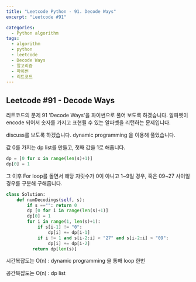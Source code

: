 ```yaml
---
title: "Leetcode Python - 91. Decode Ways"
excerpt: "Leetcode #91"

categories:
  - Python algorithm
tags:
  - algorithm
  - python
  - leetcode
  - Decode Ways
  - 알고리즘
  - 파이썬
  - 리트코드
---
```


## Leetcode #91 - Decode Ways
리트코드의 문제 91 'Decode Ways'을 파이썬으로 풀어 보도록 하겠습니다. 
알파벳이 encode 되어서 숫자를 가지고 표현될 수 있는 알파벳을 리턴하는 문제입니다.

discuss를 보도록 하겠습니다.
dynamic programming 을 이용해 풀었습니다.

값 0를 가지는 dp list를 만들고, 첫째 값을 1로 해줍니다.
```python
dp = [0 for x in range(len(s)+1)]
dp[0] = 1
```

그 이후 For loop를 돌면서 해당 자릿수가 0이 아니고 1~9일 경우,
혹은 09~27 사이일 경우를 구분해 구해줍니다.

```python
class Solution:
    def numDecodings(self, s):
        if s =="": return 0
        dp [0 for i in range(len(s)+1)]
        dp[0] = 1
        for i in range(1, len(s)+1):
            if s[i-1] != "0":
                dp[i] += dp[i-1]
            if i != 1 and s[i-2:i] < "27" and s[i-2:i] > "09":
                dp[i] += dp[i-2]
          return dp[len(s)]
```

시간복잡도는 O(n) : dynamic programming 을 통해 loop 한번

공간복잡도는 O(n) : dp list

